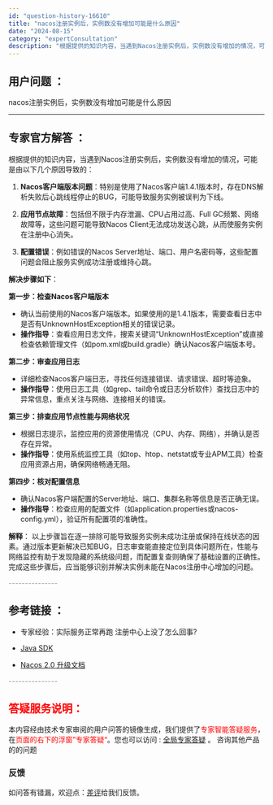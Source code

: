 ```yaml
---
id: "question-history-16610"
title: "nacos注册实例后，实例数没有增加可能是什么原因"
date: "2024-08-15"
category: "expertConsultation"
description: "根据提供的知识内容，当遇到Nacos注册实例后，实例数没有增加的情况，可能是由以下几个原因导致的：1. **Nacos客户端版本问题**：特别是使用了Nacos客户端1.4.1版本时，存在DNS解析失败后心跳线程停止的BUG，可能导致服务实例被误判为下线。2. **应用节点故障**：包括但不限于内存"
---
```


## 用户问题 ： 
 nacos注册实例后，实例数没有增加可能是什么原因  

---------------
## 专家官方解答 ：

根据提供的知识内容，当遇到Nacos注册实例后，实例数没有增加的情况，可能是由以下几个原因导致的：

1. **Nacos客户端版本问题**：特别是使用了Nacos客户端1.4.1版本时，存在DNS解析失败后心跳线程停止的BUG，可能导致服务实例被误判为下线。

2. **应用节点故障**：包括但不限于内存泄漏、CPU占用过高、Full GC频繁、网络故障等，这些问题可能导致Nacos Client无法成功发送心跳，从而使服务实例在注册中心消失。

3. **配置错误**：例如错误的Nacos Server地址、端口、用户名密码等，这些配置问题会阻止服务实例成功注册或维持心跳。

**解决步骤如下**：

**第一步：检查Nacos客户端版本**
- 确认当前使用的Nacos客户端版本。如果使用的是1.4.1版本，需要查看日志中是否有UnknownHostException相关的错误记录。
- **操作指导**：查看应用日志文件，搜索关键词“UnknownHostException”或直接检查依赖管理文件（如pom.xml或build.gradle）确认Nacos客户端版本号。

**第二步：审查应用日志**
- 详细检查Nacos客户端日志，寻找任何连接错误、请求错误、超时等迹象。
- **操作指导**：使用日志工具（如grep、tail命令或日志分析软件）查找日志中的异常信息，重点关注与网络、连接相关的错误。

**第三步：排查应用节点性能与网络状况**
- 根据日志提示，监控应用的资源使用情况（CPU、内存、网络），并确认是否存在异常。
- **操作指导**：使用系统监控工具（如top、htop、netstat或专业APM工具）检查应用资源占用，确保网络畅通无阻。

**第四步：核对配置信息**
- 确认Nacos客户端配置的Server地址、端口、集群名称等信息是否正确无误。
- **操作指导**：检查应用的配置文件（如application.properties或nacos-config.yml），验证所有配置项的准确性。

**解释**：
以上步骤旨在逐一排除可能导致服务实例未成功注册或保持在线状态的因素。通过版本更新解决已知BUG，日志审查能直接定位到具体问题所在，性能与网络监控有助于发现隐藏的系统级问题，而配置复查则确保了基础设置的正确性。完成这些步骤后，应当能够识别并解决实例未能在Nacos注册中心增加的问题。


<font color="#949494">---------------</font> 


## 参考链接 ：

* 专家经验：实际服务正常再跑 注册中心上没了怎么回事? 
 
 * [Java SDK](https://nacos.io/docs/latest/guide/user/sdk)
 
 * [Nacos 2.0 升级文档](https://nacos.io/docs/latest/upgrading/200-upgrading)


 <font color="#949494">---------------</font> 
 


## <font color="#FF0000">答疑服务说明：</font> 

本内容经由技术专家审阅的用户问答的镜像生成，我们提供了<font color="#FF0000">专家智能答疑服务</font>，在<font color="#FF0000">页面的右下的浮窗”专家答疑“</font>。您也可以访问 : [全局专家答疑](https://answer.opensource.alibaba.com/docs/intro) 。 咨询其他产品的的问题

### 反馈
如问答有错漏，欢迎点：[差评](https://ai.nacos.io/user/feedbackByEnhancerGradePOJOID?enhancerGradePOJOId=16617)给我们反馈。
